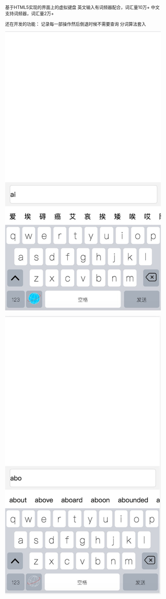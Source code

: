 基于HTML5实现的界面上的虚拟键盘
英文输入有词频器配合，词汇量10万+
中文支持词频器，词汇量2万+

还在开发的功能：
记录每一部操作然后倒退时候不需要查询
分词算法套入

![image](https://github.com/danielvs123/keyboard/blob/master/images/chn.jpeg)

![image](https://github.com/danielvs123/keyboard/blob/master/images/eng.jpeg)
